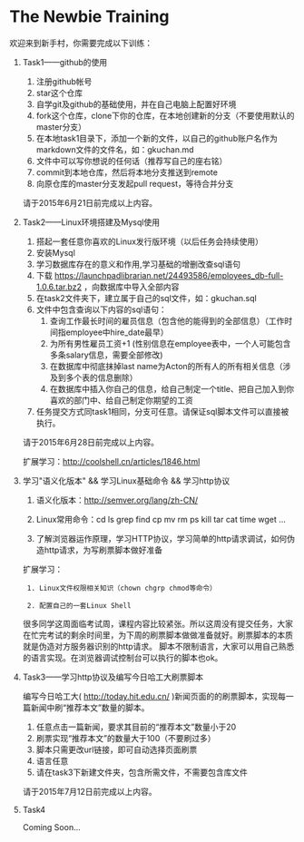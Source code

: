# The Newbie Training

欢迎来到新手村，你需要完成以下训练：

1. Task1——github的使用
	1. 注册github帐号
	2. star这个仓库
	3. 自学git及github的基础使用，并在自己电脑上配置好环境
	4. fork这个仓库，clone下你的仓库，在本地创建新的分支（不要使用默认的master分支）
	5. 在本地task1目录下，添加一个新的文件，以自己的github账户名作为markdown文件的文件名，如：gkuchan.md
	6. 文件中可以写你想说的任何话（推荐写自己的座右铭）
	7. commit到本地仓库，然后将本地分支推送到remote
	8. 向原仓库的master分支发起pull request，等待合并分支

	请于2015年6月21日前完成以上内容。

2. Task2——Linux环境搭建及Mysql使用
	1. 搭起一套任意你喜欢的Linux发行版环境（以后任务会持续使用）
	2. 安装Mysql
	3. 学习数据库存在的意义和作用,学习基础的增删改查sql语句
	4. 下载 https://launchpadlibrarian.net/24493586/employees_db-full-1.0.6.tar.bz2 ，向数据库中导入全部内容
	5. 在task2文件夹下，建立属于自己的sql文件，如：gkuchan.sql
	6. 文件中包含查询以下内容的sql语句：
		1. 查询工作最长时间的雇员信息（包含他的能得到的全部信息）（工作时间指employee中hire_date最早）
		2. 为所有男性雇员工资+1 (性别信息在employee表中，一个人可能包含多条salary信息，需要全部修改)
		3. 在数据库中彻底抹掉last name为Acton的所有人的所有相关信息（涉及到多个表的信息删除）
		4. 在数据库中插入你自己的信息，给自己制定一个title、把自己加入到你喜欢的部门中、给自己制定你期望的工资
	7. 任务提交方式同task1相同，分支可任意。请保证sql脚本文件可以直接被执行。

	请于2015年6月28日前完成以上内容。

	扩展学习：http://coolshell.cn/articles/1846.html

3. 学习"语义化版本" && 学习Linux基础命令 && 学习http协议

	1. 语义化版本：http://semver.org/lang/zh-CN/

	2. Linux常用命令：cd ls grep find cp mv rm ps kill tar cat time wget ...

	3. 了解浏览器运作原理，学习HTTP协议，学习简单的http请求调试，如何伪造http请求，为写刷票脚本做好准备
	
	扩展学习：

		1. Linux文件权限相关知识（chown chgrp chmod等命令）

		2. 配置自己的一套Linux Shell

	很多同学这周面临考试周，课程内容比较紧张。所以这周没有提交任务，大家在忙完考试的剩余时间里，为下周的刷票脚本做做准备就好。刷票脚本的本质就是伪造对方服务器识别的http请求。
	脚本不限制语言，大家可以用自己熟悉的语言实现。在浏览器调试控制台可以执行的脚本也ok。
	

4. Task3——学习http协议及编写今日哈工大刷票脚本
	
	编写今日哈工大( http://today.hit.edu.cn/ )新闻页面的的刷票脚本，实现每一篇新闻中刷“推荐本文”数量的脚本。
	
	1. 任意点击一篇新闻，要求其目前的“推荐本文”数量小于20
	2. 刷票实现“推荐本文”的数量大于100（不要刷过多）
	3. 脚本只需更改url链接，即可自动选择页面刷票
	4. 语言任意
	5. 请在task3下新建文件夹，包含所需文件，不需要包含库文件
	
	请于2015年7月12日前完成以上内容。

5. Task4

	Coming Soon...